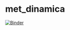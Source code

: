 # met_dinamica
[![Binder](https://mybinder.org/badge_logo.svg)](https://mybinder.org/v2/gh/ostornado/met_dinamica.git/HEAD)
